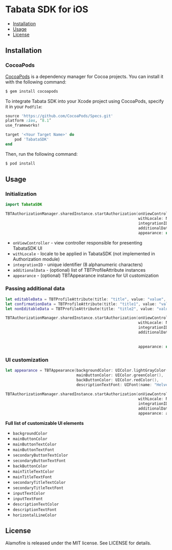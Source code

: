 # Tabata SDK for iOS

- [Installation](#installation)
- [Usage](#usage)
- [License](#license)

## Installation

### CocoaPods

[CocoaPods](http://cocoapods.org) is a dependency manager for Cocoa projects. You can install it with the following command:

```bash
$ gem install cocoapods
```

To integrate Tabata SDK into your Xcode project using CocoaPods, specify it in your `Podfile`:

```ruby
source 'https://github.com/CocoaPods/Specs.git'
platform :ios, ‘8.1’
use_frameworks!

target '<Your Target Name>' do
    pod 'TabataSDK'
end
```

Then, run the following command:

```bash
$ pod install
```

## Usage

### Initialization

```swift
import TabataSDK

TBTAuthorizationManager.sharedInstance.startAuthorization(onViewController: self,
                                                          withLocale: NSLocale.currentLocale(),
                                                          integrationID: "nhv87ytf",
                                                          additionalData: nil,
                                                          appearance: nil)
```

- `onViewController` - view controller responsible for presenting TabataSDK UI
- `withLocale` - locale to be applied in TabataSDK (not implemented in Authorization module)
- `integrationID` - unique identifier (8 alphanumeric characters)
- `additionalData` - (optional) list of TBTProfileAttribute instances
- `appearance` - (optional) TBTAppearance instance for UI customization

### Passing additional data

```swift
let editableData = TBTProfileAttribute(title: "title", value: "value", type: .Editable)
let confirmationData = TBTProfileAttribute(title: "title1", value: "value1", type: .NeedsConfirmation)
let nonEditableData = TBTProfileAttribute(title: "title2", value: "value2", type: .NonEditable)

TBTAuthorizationManager.sharedInstance.startAuthorization(onViewController: self,
                                                          withLocale: NSLocale.currentLocale(),
                                                          integrationID: "nhv87ytf",
                                                          additionalData: [editableData, 
                                                                           confirmationData, 
                                                                           nonEditableData],
                                                          appearance: nil)
```

### UI customization

```swift
let appearance = TBTAppearance(backgroundColor: UIColor.lightGrayColor(),
                               mainButtonColor: UIColor.greenColor(),
                               backButtonColor: UIColor.redColor(),
                               descriptionTextFont: UIFont(name: "HelveticaNeue-Thin ", size: 20))
                               
TBTAuthorizationManager.sharedInstance.startAuthorization(onViewController: self,
                                                          withLocale: NSLocale.currentLocale(),
                                                          integrationID: "nhv87ytf",
                                                          additionalData: nil,
                                                          appearance: appearance)                               
```

**Full list of customizable UI elements**
- `backgroundColor`
- `mainButtonColor`
- `mainButtonTextColor`
- `mainButtonTextFont`
- `secondaryButtonTextColor`
- `secondaryButtonTextFont`
- `backButtonColor`
- `mainTitleTextColor`
- `mainTitleTextFont`
- `secondaryTitleTextColor`
- `secondaryTitleTextFont`
- `inputTextColor`
- `inputTextFont`
- `descriptionTextColor`
- `descriptionTextFont`
- `horizontalLineColor`

## License

Alamofire is released under the MIT license. See LICENSE for details.
